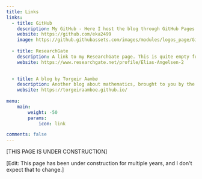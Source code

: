 ```yaml
---
title: Links
links:
  - title: GitHub
    description: My GitHub - Here I host the blog through GitHub Pages
    website: https://github.com/eka2499
    image: https://github.githubassets.com/images/modules/logos_page/GitHub-Mark.png
  
  - title: ResearchGate
    description: A link to my ResearchGate page. This is quite empty for now, but this will change in the future.
    website: https://www.researchgate.net/profile/Elias-Angelsen-2
    

  - title: A blog by Torgeir Aambø
    description: Another blog about mathematics, brought to you by the great guy who helped me make this website.
    website: https://torgeiraamboe.github.io/
    
menu:
    main: 
        weight: -50
        params:
            icon: link

comments: false
---
```


[THIS PAGE IS UNDER CONSTRUCTION]

[Edit: This page has been under construction for multiple years, and I don't expect that to change.]

